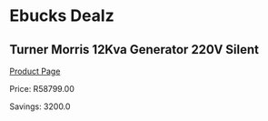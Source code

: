 
# Ebucks Dealz
## Turner Morris 12Kva Generator 220V Silent
[Product Page](https://www.ebucks.com/web/shop/productSelected.do?prodId=870957541&catId=870841698)

Price: R58799.00

Savings: 3200.0


	